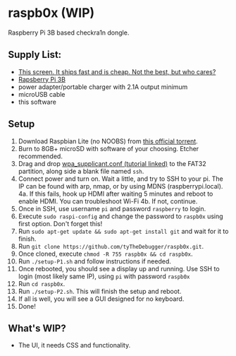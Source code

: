 # raspb0x (WIP)
Raspberry Pi 3B based checkra1n dongle.
## Supply List:
 * [This screen. It ships fast and is cheap. Not the best, but who cares?](https://www.amazon.com/kuman-Touch-Screen-Display-Raspberry/dp/B07KLDKM5D)
 * [Rapsberry Pi 3B](https://www.amazon.com/Raspberry-Pi-MS-004-00000024-Model-Board/dp/B01LPLPBS8)
 * power adapter/portable charger with 2.1A output minimum
 * microUSB cable
 * this software
 
 ## Setup
  1. Download Raspbian Lite (no NOOBS) from [this official torrent](http://downloads.raspberrypi.org/raspbian_lite/images/raspbian_lite-2019-04-09/2019-04-08-raspbian-stretch-lite.zip.torrent).
  2. Burn to 8GB+ microSD with software of your choosing. Etcher recommended.
  3. Drag and drop [wpa_supplicant.conf (tutorial linked)](https://www.raspberrypi-spy.co.uk/2017/04/manually-setting-up-pi-wifi-using-wpa_supplicant-conf/) to the FAT32 partition, along side a blank file named `ssh`.
  4. Connect power and turn on. Wait a little, and try to SSH to your pi. The IP can be found with arp, nmap, or by using MDNS (raspberrypi.local).
   4a. If this fails, hook up HDMI after waiting 5 minutes and reboot to enable HDMI. You can troubleshoot Wi-Fi
   4b. If not, continue.
  5. Once in SSH, use username `pi` and password `raspberry` to login.
  6. Execute `sudo raspi-config` and change the password to `raspb0x` using first option. Don't forget this!
  7. Run `sudo apt-get update && sudo apt-get install git` and wait for it to finish.
  8. Run `git clone https://github.com/tyTheDebugger/raspb0x.git`.
  9. Once cloned, execute `chmod -R 755 raspb0x && cd raspb0x`.
  10. Run `./setup-P1.sh` and follow instructions if needed.
  11. Once rebooted, you should see a display up and running. Use SSH to login (most likely same IP), using `pi` with password `raspb0x`
  12. Run `cd raspb0x`.
  13. Run `./setup-P2.sh`. This will finish the setup and reboot.
  14. If all is well, you will see a GUI designed for no keyboard.
  15. Done!

## What's WIP?
 * The UI, it needs CSS and functionality.
